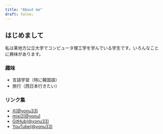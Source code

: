 ```yaml
---
title: "About me"
draft: false;
---
```


## はじめまして

私は某地方公立大学でコンピュータ理工学を学んでいる学生です。いろんなことに興味があります。

### 趣味
* 言語学習（特に韓国語）
* 旅行（西日本行きたい）

### リンク集
* [X(@yonu33)](https://x.com/yonu33)
* [mixi2(@yonu)](https://mixi.social/@yonu)
* [GitHub(@yonu33)](https://github.com/yonu33/)
* [YouTube(@yonu33)](https://www.youtube.com/@yonu33)